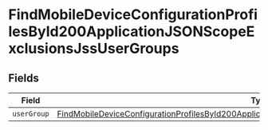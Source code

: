 # FindMobileDeviceConfigurationProfilesById200ApplicationJSONScopeExclusionsJssUserGroups


## Fields

| Field                                                                                                                                                                                                                           | Type                                                                                                                                                                                                                            | Required                                                                                                                                                                                                                        | Description                                                                                                                                                                                                                     |
| ------------------------------------------------------------------------------------------------------------------------------------------------------------------------------------------------------------------------------- | ------------------------------------------------------------------------------------------------------------------------------------------------------------------------------------------------------------------------------- | ------------------------------------------------------------------------------------------------------------------------------------------------------------------------------------------------------------------------------- | ------------------------------------------------------------------------------------------------------------------------------------------------------------------------------------------------------------------------------- |
| `userGroup`                                                                                                                                                                                                                     | [FindMobileDeviceConfigurationProfilesById200ApplicationJSONScopeExclusionsJssUserGroupsUserGroup](../../models/operations/findmobiledeviceconfigurationprofilesbyid200applicationjsonscopeexclusionsjssusergroupsusergroup.md) | :heavy_minus_sign:                                                                                                                                                                                                              | N/A                                                                                                                                                                                                                             |